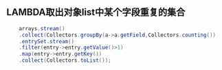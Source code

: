 ## LAMBDA取出对象list中某个字段重复的集合
```java
    arrays.stream()
    .collect(Collectors.groupBy(a->a.getField,Collectors.counting())
    .entrySet.stream()
    .filter(entry->entry.getValue()>1)
    .map(entry->entry.getKey())
    .collect(Collectors.toList());
```